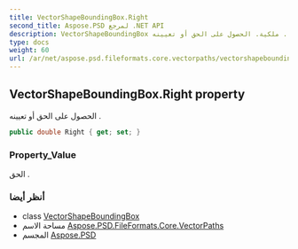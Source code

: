 ```yaml
---
title: VectorShapeBoundingBox.Right
second_title: Aspose.PSD لمرجع .NET API
description: VectorShapeBoundingBox ملكية. الحصول على الحق أو تعيينه .
type: docs
weight: 60
url: /ar/net/aspose.psd.fileformats.core.vectorpaths/vectorshapeboundingbox/right/
---
```

## VectorShapeBoundingBox.Right property

الحصول على الحق أو تعيينه .

```csharp
public double Right { get; set; }
```

### Property_Value

الحق .

### أنظر أيضا

* class [VectorShapeBoundingBox](../)
* مساحة الاسم [Aspose.PSD.FileFormats.Core.VectorPaths](../../vectorshapeboundingbox/)
* المجسم [Aspose.PSD](../../../)


